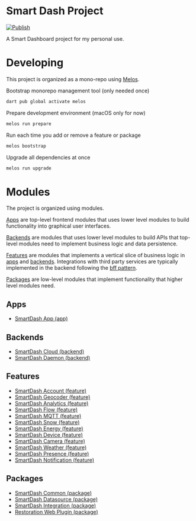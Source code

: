 # Smart Dash Project 

[![Publish](https://github.com/kengu/no.kengu.smart_dash/actions/workflows/publish.yml/badge.svg)](https://github.com/kengu/no.kengu.smart_dash/actions/workflows/publish.yml)

A Smart Dashboard project for my personal use.

# Developing

This project is organized as a mono-repo using [Melos](https://pub.dev/packages/melos).

Bootstrap monorepo management tool (only needed once)
```bash
dart pub global activate melos
```

Prepare development environment (macOS only for now)
```bash
melos run prepare
```

Run each time you add or remove a feature or package
```bash
melos bootstrap
```

Upgrade all dependencies at once
```bash
melos run upgrade
```

# Modules
The project is organized using modules. 

[Apps](#apps) are top-level frontend modules that uses 
lower level modules to build functionality into graphical user interfaces. 

[Backends](#backends) are modules that uses lower level modules to build APIs that top-level 
modules need to implement business logic and data persistence. 

[Features](#features) are modules that implements a vertical slice of business logic in 
[apps](#apps) and [backends](#backends). Integrations with third party services are typically 
implemented in the backend following the [bff pattern](https://bff-patterns.com/).

[Packages](#packages) are low-level modules that implement functionality that
higher level modules need.


## Apps
* [SmartDash App (app)](apps/smart_dash_app/README.md)

## Backends
* [SmartDash Cloud (backend)](backends/smart_dash_cloud/README.md)
* [SmartDash Daemon (backend)](backends/smart_dash_daemon/README.md)

## Features
* [SmartDash Account (feature)](features/smart_dash_account/README.md)
* [SmartDash Geocoder (feature)](features/smart_dash_geocoder/README.md)
* [SmartDash Analytics (feature)](features/smart_dash_analytics/README.md)
* [SmartDash Flow (feature)](features/smart_dash_flow/README.md)
* [SmartDash MQTT (feature)](features/smart_dash_mqtt/README.md)
* [SmartDash Snow (feature)](features/smart_dash_snow/README.md)
* [SmartDash Energy (feature)](features/smart_dash_energy/README.md)
* [SmartDash Device (feature)](features/smart_dash_device/README.md)
* [SmartDash Camera (feature)](features/smart_dash_camera/README.md)
* [SmartDash Weather (feature)](features/smart_dash_weather/README.md)
* [SmartDash Presence (feature)](features/smart_dash_presence/README.md)
* [SmartDash Notification (feature)](features/smart_dash_notification/README.md)

## Packages
* [SmartDash Common (package)](packages/smart_dash_common/README.md)
* [SmartDash Datasource (package)](packages/smart_dash_datasource/README.md)
* [SmartDash Integration (package)](packages/smart_dash_integration/README.md)
* [Restoration Web Plugin (package)](packages/restoration_web_plugin/README.md)